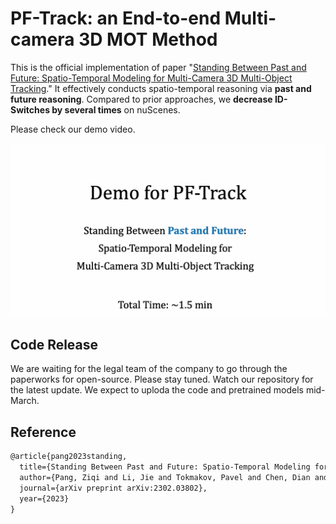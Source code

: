 # PF-Track: an End-to-end Multi-camera 3D MOT Method

This is the official implementation of paper "[Standing Between Past and Future: Spatio-Temporal Modeling for Multi-Camera 3D Multi-Object Tracking](https://arxiv.org/abs/2302.03802)." It effectively conducts spatio-temporal reasoning via **past and future reasoning**. Compared to prior approaches, we **decrease ID-Switches by several times** on nuScenes. 

Please check our demo video.

[![Demo video](./assets/demo_img.png)](https://www.youtube.com/watch?v=eJghONb2AGg)

## Code Release

We are waiting for the legal team of the company to go through the paperworks for open-source. Please stay tuned. Watch our repository for the latest update. We expect to uploda the code and pretrained models mid-March.

## Reference

```tex
@article{pang2023standing,
  title={Standing Between Past and Future: Spatio-Temporal Modeling for Multi-Camera 3D Multi-Object Tracking},
  author={Pang, Ziqi and Li, Jie and Tokmakov, Pavel and Chen, Dian and Zagoruyko, Sergey and Wang, Yu-Xiong},
  journal={arXiv preprint arXiv:2302.03802},
  year={2023}
}
```